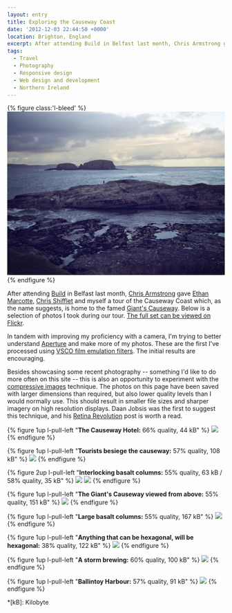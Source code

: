 ```yaml
---
layout: entry
title: Exploring the Causeway Coast
date: '2012-12-03 22:44:50 +0000'
location: Brighton, England
excerpt: After attending Build in Belfast last month, Chris Armstrong gave Ethan Marcotte, Chris Shifflet and myself a tour of the Causeway Coast which, as the name suggests, is home to the famed Giant's Causeway.
tags:
  - Travel
  - Photography
  - Responsive design
  - Web design and development
  - Northern Ireland
---
```

{% figure class:'l-bleed' %}
![Causeway Coast](/assets/images/2012/12/causeway_coast.jpg)
{% endfigure %}

After attending [Build][1] in Belfast last month, [Chris Armstrong][2] gave [Ethan Marcotte][3], [Chris Shifflet][4] and myself a tour of the Causeway Coast which, as the name suggests, is home to the famed [Giant's Causeway][5]. Below is a selection of photos I took during our tour. [The full set can be viewed on Flickr][6].

In tandem with improving my proficiency with a camera, I'm trying to better understand [Aperture][7] and make more of my photos. These are the first I've processed using [VSCO film emulation filters][8]. The initial results are encouraging.

Besides showcasing some recent photography -- something I'd like to do more often on this site -- this is also an opportunity to experiment with the [compressive images][9] technique. The photos on this page have been saved with larger dimensions than required, but also lower quality levels than I would normally use. This should result in smaller file sizes and sharper imagery on high resolution displays. Daan Jobsis was the first to suggest this technique, and his [Retina Revolution][10] post is worth a read.

{% figure 1up l-pull-left "**The Causeway Hotel:** 66% quality, 44 kB" %}
![](/assets/images/2012/12/causeway_coast_1.jpg)
{% endfigure %}

{% figure 1up l-pull-left "**Tourists besiege the causeway:** 57% quality, 108 kB" %}
![](/assets/images/2012/12/causeway_coast_2.jpg)
{% endfigure %}

{% figure 2up l-pull-left "**Interlocking basalt columns:** 55% quality, 63 kB / 58% quality, 35 kB" %}
![](/assets/images/2012/12/causeway_coast_3.jpg)
![](/assets/images/2012/12/causeway_coast_4.jpg)
{% endfigure %}

{% figure 1up l-pull-left "**The Giant's Causeway viewed from above:** 55% quality, 151 kB" %}
![](/assets/images/2012/12/causeway_coast_5.jpg)
{% endfigure %}

{% figure 1up l-pull-left "**Large basalt columns:** 55% quality, 167 kB" %}
![](/assets/images/2012/12/causeway_coast_6.jpg)
{% endfigure %}

{% figure 1up l-pull-left "**Anything that can be hexagonal, will be hexagonal:** 38% quality, 122 kB" %}
![](/assets/images/2012/12/causeway_coast_7.jpg)
{% endfigure %}

{% figure 1up l-pull-left "**A storm brewing:** 60% quality, 100 kB" %}
![](/assets/images/2012/12/causeway_coast_8.jpg)
{% endfigure %}

{% figure 1up l-pull-left "**Ballintoy Harbour:** 57% quality, 91 kB" %}
![](/assets/images/2012/12/causeway_coast_9.jpg)
{% endfigure %}

[1]: http://2012.buildconf.com/
[2]: http://chris-armstrong.com/
[3]: http://ethanmarcotte.com/
[4]: http://shiflett.org/
[5]: https://en.wikipedia.org/wiki/Giants_Causeway
[6]: https://www.flickr.com/photos/paulrobertlloyd/sets/72157632145059113/
[7]: http://www.apple.com/aperture/
[8]: http://visualsupply.co/film/01/aperture3
[9]: http://www.filamentgroup.com/lab/rwd_img_compression/
[10]: http://blog.netvlies.nl/design-interactie/retina-revolution/

*[kB]: Kilobyte
